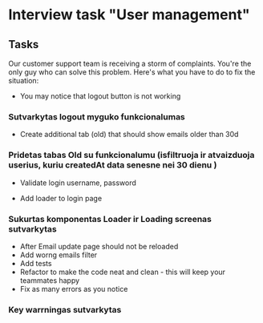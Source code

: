 # Interview task "User management"

## Tasks

Our customer support team is receiving a storm of complaints. You're the only guy who can solve this problem. Here's what you have to do to fix the situation:

- You may notice that logout button is not working

### Sutvarkytas logout myguko funkcionalumas

- Create additional tab (old) that should show emails older than 30d

### Pridetas tabas Old su funkcionalumu (isfiltruoja ir atvaizduoja userius, kuriu createdAt data senesne nei 30 dienu )

- Validate login username, password

- Add loader to login page

### Sukurtas komponentas Loader ir Loading screenas sutvarkytas

- After Email update page should not be reloaded
- Add worng emails filter
- Add tests
- Refactor to make the code neat and clean - this will keep your teammates happy
- Fix as many errors as you notice

### Key warrningas sutvarkytas
